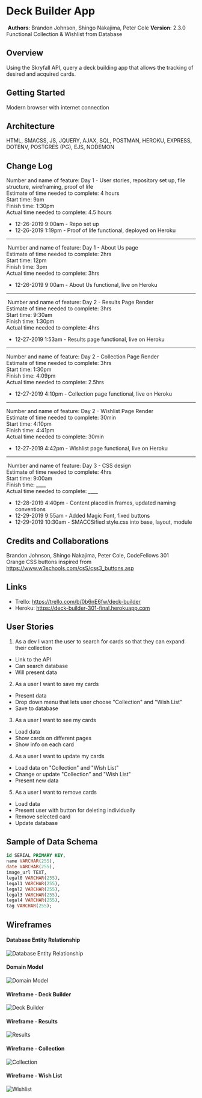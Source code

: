 # Deck Builder App
​
**Authors**: Brandon Johnson, Shingo Nakajima, Peter Cole
**Version**: 2.3.0 Functional Collection & Wishlist from Database
​
## Overview
Using the Skryfall API, query a deck building app that allows the tracking of desired and acquired cards.
​
## Getting Started
Modern browser with internet connection
​
## Architecture
HTML, SMACSS, JS, JQUERY, AJAX, SQL, POSTMAN, HEROKU, EXPRESS, DOTENV, POSTGRES (PG), EJS, NODEMON
​
## Change Log
Number and name of feature: Day 1 - User stories, repository set up, file structure, wireframing, proof of life  
​
Estimate of time needed to complete: 4 hours  
​
Start time: 9am  
​
Finish time: 1:30pm  
​
Actual time needed to complete: 4.5 hours
​
- 12-26-2019 9:00am - Repo set up
- 12-26-2019 1:19pm - Proof of life functional, deployed on Heroku
​
---
​
Number and name of feature: Day 1 - About Us page  
​
Estimate of time needed to complete: 2hrs  
​
Start time: 12pm  
​
Finish time: 3pm  
​
Actual time needed to complete: 3hrs
​
- 12-26-2019 9:00am - About Us functional, live on Heroku
​
---
​
Number and name of feature: Day 2 - Results Page Render  
​
Estimate of time needed to complete: 3hrs  
​
Start time: 9:30am  
​
Finish time: 1:30pm  
​
Actual time needed to complete: 4hrs
​
- 12-27-2019 1:53am - Results page functional, live on Heroku
​
---

Number and name of feature: Day 2 - Collection Page Render  
​
Estimate of time needed to complete: 3hrs  
​
Start time: 1:30pm  
​
Finish time: 4:09pm  
​
Actual time needed to complete: 2.5hrs
​
- 12-27-2019 4:10pm - Collection page functional, live on Heroku

---

Number and name of feature: Day 2 - Wishlist Page Render  
​
Estimate of time needed to complete: 30min  
​
Start time: 4:10pm  
​
Finish time: 4:41pm  
​
Actual time needed to complete: 30min
​
- 12-27-2019 4:42pm - Wishlist page functional, live on Heroku

---
​
Number and name of feature: Day 3 - CSS design  
​
Estimate of time needed to complete: 4hrs  
​
Start time: 9:00am  
​
Finish time: ____  
​
Actual time needed to complete: ____
​
- 12-28-2019 4:40pm - Content placed in frames, updated naming conventions
- 12-29-2019 9:55am - Added Magic Font, fixed buttons
- 12-29-2019 10:30am - SMACCSified style.css into base, layout, module
​

## Credits and Collaborations
Brandon Johnson, Shingo Nakajima, Peter Cole, CodeFellows 301  
Orange CSS buttons inspired from https://www.w3schools.com/csS/css3_buttons.asp
​
## Links
* Trello: https://trello.com/b/0b6nE6fw/deck-builder
​
* Heroku: https://deck-builder-301-final.herokuapp.com
​
## User Stories
1. As a dev I want the user to search for cards so that they can expand their collection
  * Link to the API
  * Can search database
  * Will present data
​
2. As a user I want to save my cards
  * Present data
  * Drop down menu that lets user choose "Collection" and "Wish List"
  * Save to database
​
3. As a user I want to see my cards
  * Load data
  * Show cards on different pages
  * Show info on each card
​
4. As a user I want to update my cards
  * Load data on "Collection" and "Wish List"
  * Change or update "Collection" and "Wish List"
  * Present new data
​
5. As a user I want to remove cards
  * Load data
  * Present user with button for deleting individually
  * Remove selected card
  * Update database

## Sample of Data Schema
```sql
id SERIAL PRIMARY KEY,
name VARCHAR(255),
date VARCHAR(255),
image_url TEXT,
legal0 VARCHAR(255),
legal1 VARCHAR(255),
legal2 VARCHAR(255),
legal3 VARCHAR(255),
legal4 VARCHAR(255),
tag VARCHAR(255);
```

## Wireframes
#### Database Entity Relationship
![Database Entity Relationship](https://github.com/SplinterCel3000/deck_builder/blob/master/assets/db-entity-rel.jpg)
​
#### Domain Model
![Domain Model](https://github.com/SplinterCel3000/deck_builder/blob/master/assets/domain-model.jpg)
​
#### Wireframe - Deck Builder
![Deck Builder](https://github.com/SplinterCel3000/deck_builder/blob/master/assets/wf-1.jpg)
​
#### Wireframe - Results
![Results](https://github.com/SplinterCel3000/deck_builder/blob/master/assets/wf-2.jpg)
​
#### Wireframe - Collection
![Collection](https://github.com/SplinterCel3000/deck_builder/blob/master/assets/wf-3.jpg)
​
#### Wireframe - Wish List
![Wishlist](https://github.com/SplinterCel3000/deck_builder/blob/master/assets/wf-4.jpg)
​